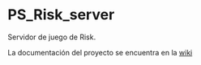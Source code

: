 # PS_Risk_server
Servidor de juego de Risk.

La documentación del proyecto se encuentra en la [wiki](https://github.com/UNIZAR-30226-2021-01/PS_Risk_server/wiki)
